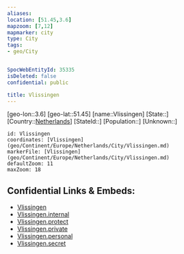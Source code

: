 ```yaml
---
aliases: 
location: [51.45,3.6]
mapzoom: [7,12] 
mapmarker: city 
type: City
tags:
- geo/City


SpocWebEntityId: 35335
isDeleted: false
confidential: public

title: Vlissingen
---
```

[geo-lon::3.6]
[geo-lat::51.45]
[name::Vlissingen]
[State::]
[Country::[Netherlands](geo/Continent/Europe/Netherlands.md)]
[StateId::]
[Population::]
[Unknown::]


```leaflet
id: Vlissingen
coordinates: [Vlissingen](geo/Continent/Europe/Netherlands/City/Vlissingen.md)
markerFile: [Vlissingen](geo/Continent/Europe/Netherlands/City/Vlissingen.md)
defaultZoom: 11 
maxZoom: 18
```


## Confidential Links & Embeds: 
- [Vlissingen](../../../../../../_public/geo/Continent/Europe/Netherlands/City/Vlissingen.md) 
- [Vlissingen.internal](../../../../../../_internal/geo/Continent/Europe/Netherlands/City/Vlissingen.internal.md) 
- [Vlissingen.protect](../../../../../../_protect/geo/Continent/Europe/Netherlands/City/Vlissingen.protect.md) 
- [Vlissingen.private](../../../../../../_private/geo/Continent/Europe/Netherlands/City/Vlissingen.private.md) 
- [Vlissingen.personal](../../../../../../_personal/geo/Continent/Europe/Netherlands/City/Vlissingen.personal.md) 
- [Vlissingen.secret](../../../../../../_secret/geo/Continent/Europe/Netherlands/City/Vlissingen.secret.md) 
